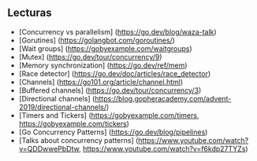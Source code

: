 ## Lecturas

* [Concurrency vs parallelism] (<https://go.dev/blog/waza-talk>)
* [Gorutines] (<https://golangbot.com/goroutines/>)
* [Wait groups] (<https://gobyexample.com/waitgroups>)
* [Mutex] (<https://go.dev/tour/concurrency/9>)
* [Memory synchronization] (<https://go.dev/ref/mem>)
* [Race detector] (<https://go.dev/doc/articles/race_detector>)
* [Channels] (<https://go101.org/article/channel.html>)
* [Buffered channels] (<https://go.dev/tour/concurrency/3>)
* [Directional channels] (<https://blog.gopheracademy.com/advent-2019/directional-channels/>)
* [Timers and Tickers] (<https://gobyexample.com/timers>, <https://gobyexample.com/tickers>)
* [Go Concurrency Patterns] (<https://go.dev/blog/pipelines>)
* [Talks about concurrency patterns] (<https://www.youtube.com/watch?v=QDDwwePbDtw>, <https://www.youtube.com/watch?v=f6kdp27TYZs>)





